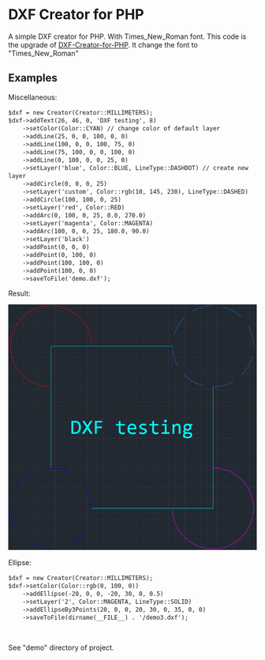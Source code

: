 # DXF Creator for PHP

A simple DXF creator for PHP. With Times_New_Roman font.
This code is the upgrade of [DXF-Creator-for-PHP](https://github.com/active-programming/DXF-Creator-for-PHP).
It change the font to "Times_New_Roman"

## Examples

Miscellaneous:

```
$dxf = new Creator(Creator::MILLIMETERS);
$dxf->addText(26, 46, 0, 'DXF testing', 8)
    ->setColor(Color::CYAN) // change color of default layer
    ->addLine(25, 0, 0, 100, 0, 0)
    ->addLine(100, 0, 0, 100, 75, 0)
    ->addLine(75, 100, 0, 0, 100, 0)
    ->addLine(0, 100, 0, 0, 25, 0)
    ->setLayer('blue', Color::BLUE, LineType::DASHDOT) // create new layer
    ->addCircle(0, 0, 0, 25)
    ->setLayer('custom', Color::rgb(10, 145, 230), LineType::DASHED)
    ->addCircle(100, 100, 0, 25)
    ->setLayer('red', Color::RED)
    ->addArc(0, 100, 0, 25, 0.0, 270.0)
    ->setLayer('magenta', Color::MAGENTA)
    ->addArc(100, 0, 0, 25, 180.0, 90.0)
    ->setLayer('black')
    ->addPoint(0, 0, 0)
    ->addPoint(0, 100, 0)
    ->addPoint(100, 100, 0)
    ->addPoint(100, 0, 0)
    ->saveToFile('demo.dxf');
```

Result:

<img src="https://raw.githubusercontent.com/active-programming/DXF-Creator-for-PHP/master/demo/misc.png" alt="" />

Ellipse:

```
$dxf = new Creator(Creator::MILLIMETERS);
$dxf->setColor(Color::rgb(0, 100, 0))
    ->addEllipse(-20, 0, 0, -20, 30, 0, 0.5)
    ->setLayer('2', Color::MAGENTA, LineType::SOLID)
    ->addEllipseBy3Points(20, 0, 0, 20, 30, 0, 35, 0, 0)
    ->saveToFile(dirname(__FILE__) . '/demo3.dxf');
```

<img src="https://raw.githubusercontent.com/active-programming/DXF-Creator-for-PHP/master/demo/ellipse3.png" alt="" />

See "demo" directory of project.

